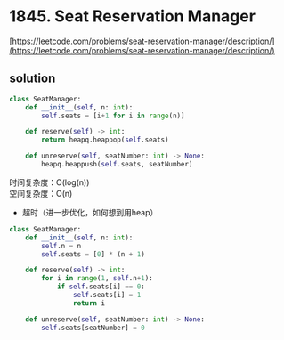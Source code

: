 # 1845. Seat Reservation Manager
[https://leetcode.com/problems/seat-reservation-manager/description/](https://leetcode.com/problems/seat-reservation-manager/description/)


## solution

```python
class SeatManager:
    def __init__(self, n: int):
        self.seats = [i+1 for i in range(n)]        

    def reserve(self) -> int:
        return heapq.heappop(self.seats)        

    def unreserve(self, seatNumber: int) -> None:
        heapq.heappush(self.seats, seatNumber)
```
时间复杂度：O(log(n)) <br>
空间复杂度：O(n)


- 超时（进一步优化，如何想到用heap）
```python
class SeatManager:
    def __init__(self, n: int):
        self.n = n
        self.seats = [0] * (n + 1)        

    def reserve(self) -> int:
        for i in range(1, self.n+1):
            if self.seats[i] == 0:
                self.seats[i] = 1
                return i        

    def unreserve(self, seatNumber: int) -> None:
        self.seats[seatNumber] = 0
```
